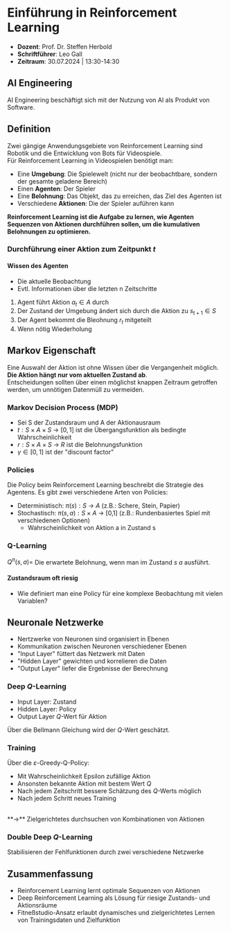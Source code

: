# Einführung in Reinforcement Learning
- **Dozent**: Prof. Dr. Steffen Herbold
- **Schriftführer**: Leo Gall
- **Zeitraum**: 30.07.2024 | 13:30-14:30

## AI Engineering
AI Engineering beschäftigt sich mit der Nutzung von AI als Produkt von Software.

## Definition
Zwei gängige Anwendungsgebiete von Reinforcement Learning sind Robotik und die Entwicklung von Bots für Videospiele.
<br>
Für Reinforcement Learning in Videospielen benötigt man:
- Eine **Umgebung**: Die Spielewelt (nicht nur der beobachtbare, sondern der gesamte geladene Bereich)
- Einen **Agenten**: Der Spieler
- Eine **Belohnung**: Das Objekt, das zu erreichen, das Ziel des Agenten ist
- Verschiedene **Aktionen**: Die der Spieler auführen kann

**Reinforcement Learning ist die Aufgabe zu lernen, wie Agenten Sequenzen von Aktionen durchführen sollen, um die kumulativen Belohnungen zu optimieren.**

### Durchführung einer Aktion zum Zeitpunkt $t$
#### Wissen des Agenten
- Die aktuelle Beobachtung
- Evtl. Informationen über die letzten n Zeitschritte

1. Agent führt Aktion $a_t ∈ A$ durch
2. Der Zustand der Umgebung ändert sich durch die Aktion zu $s_{t+1} ∈ S$
3. Der Agent bekommt die Bleohnung $r_t$ mitgeteilt
4. Wenn nötig Wiederholung

## Markov Eigenschaft
Eine Auswahl der Aktion ist ohne Wissen über die Vergangenheit möglich. **Die Aktion hängt nur vom aktuellen Zustand ab**. <br>
Entscheidungen sollten über einen möglichst knappen Zeitraum getroffen werden, um unnötigen Datenmüll zu vermeiden.

### Markov Decision Process (MDP)
- Sei S der Zustandsraum und A der Aktionausraum
- $t: S × A × S$ -> $[0,1]$ ist die Übergangsfunktion als bedingte Wahrscheinlichkeit
- $r: S × A × S$ -> $R$ ist die Belohnungsfunktion
- $γ ∈ [0,1]$ ist der "discount factor"

### Policies
Die Policy beim Reinforcement Learning beschreibt die Strategie des Agentens. Es gibt zwei verschiedene Arten von Policies:
- Deterministisch: $π(s):S$ -> $A$ (z.B.: Schere, Stein, Papier)
- Stochastisch: $π(s,a): S×A$ -> [0,1] (z.B.: Rundenbasiertes Spiel mit verschiedenen Optionen)
    - Wahrscheinlichkeit von Aktion a in Zustand s

### Q-Learning
$Q^π(s,a)=$ Die erwartete Belohnung, wenn man im Zustand $s$ $a$ ausführt.

#### Zustandsraum oft riesig
- Wie definiert man eine Policy für eine komplexe Beobachtung mit vielen Variablen?

## Neuronale Netzwerke
- Nertzwerke von Neuronen sind organisiert in Ebenen
- Kommunikation zwischen Neuronen verschiedener Ebenen
- "Input Layer" füttert das Netzwerk mit Daten
- "Hidden Layer" gewichten und korrelieren die Daten
- "Output Layer" liefer die Ergebnisse der Berechnung

### Deep $Q$-Learning
- Input Layer: Zustand
- Hidden Layer: Policy
- Output Layer $Q$-Wert für Aktion

Über die Bellmann Gleichung wird der $Q$-Wert geschätzt.

### Training
Über die $ε$-Greedy-Q-Policy:
- Mit Wahrscheinlichkeit Epsilon zufällige Aktion
- Ansonsten bekannte Aktion mit bestem Wert $Q$
- Nach jedem Zeitschritt bessere Schätzung des $Q$-Werts möglich
- Nach jedem Schritt neues Training
<br>
**->** Zielgerichtetes durchsuchen von Kombinationen von Aktionen

### Double Deep $Q$-Learning
Stabilisieren der Fehlfunktionen durch zwei verschiedene Netzwerke

## Zusammenfassung
- Reinforcement Learning lernt optimale Sequenzen von Aktionen
- Deep Reinforcement Learning als Lösung für riesige Zustands- und Aktionsräume
- Fitneßstudio-Ansatz erlaubt dynamisches und zielgerichtetes Lernen von Trainingsdaten und Zielfunktion